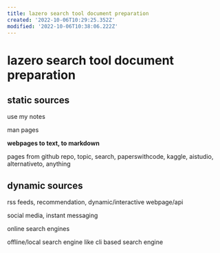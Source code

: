 ```yaml
---
title: lazero search tool document preparation
created: '2022-10-06T10:29:25.352Z'
modified: '2022-10-06T10:38:06.222Z'
---
```


# lazero search tool document preparation

## static sources
use my notes

man pages

**webpages to text, to markdown**

pages from github repo, topic, search, paperswithcode, kaggle, aistudio, alternativeto, anything

## dynamic sources

rss feeds, recommendation, dynamic/interactive webpage/api

social media, instant messaging

online search engines

offline/local search engine like cli based search engine

